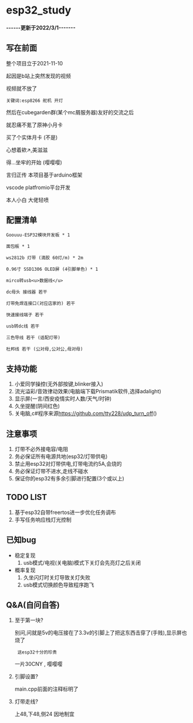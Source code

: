 # esp32_study

#### ------更新于2022/3/1-------
## 写在前面
整个项目立于2021-11-10

起因是b站上突然发现的视频

视频就不放了

    关键词:esp8266 舵机 开灯

然后在cubegarden群(某个mc屑服务器)友好的交流之后

就忍痛不氪了原神小月卡

买了个实体月卡 (不是)

心想着欸↗,美滋滋

得...坐牢的开始 (嘤嘤嘤)

言归正传 本项目基于arduino框架

vscode platfromio平台开发

本人小白 大佬轻喷
## 配置清单
    Goouuu-ESP32模块开发板 * 1

    面包板 * 1

    ws2812b 灯带 (滴胶 60灯/m) * 2m

    0.96寸 SSD1306 OLED屏 (4引脚单色) * 1

    mirco转usb<u>数据线</u>

    dc母头 接线器 若干

    灯带免焊连接口(对应店家的) 若干

    快速接线端子 若干

    usb转dc线 若干

    三色导线 若干 (适配灯带)

    杜邦线 若干 (公对母,公对公,母对母)

## 支持功能
1. 小爱同学操控(无外部按键,blinker接入)
2. 流光溢彩/音效律动效果(电脑端下载Prismatik软件,选择adalight)
3. 显示屏(一言/西安疫情实时人数/天气/时钟)
4. 久坐提醒(阴间红色)
5. 关电脑,c#程序来源<https://github.com/tty228/udp_turn_off>()
## 注意事项 
1. 灯带不必外接电容/电阻
2. 务必保证所有电源共地(esp32/灯带供电)
3. 禁止用esp32对灯带供电,灯带电流约5A,会烧的
4. 务必保证灯带不进水,走线不碰水
5. 保证你的esp32有多余引脚进行配置(3个或以上)
## TODO LIST
1. 基于esp32自带freertos进一步优化任务调布
2. 手写任务响应栈灯光控制
## 已知bug
- 稳定复现
  1. usb模式/电视(关电脑)模式下关灯会先亮灯之后关闭
- 概率复现
  1. 久坐闪灯时关灯导致关灯失败
  2. usb模式切换颜色导致程序跑飞
## Q&A(自问自答)
1. 至于第一块? 

    别问,问就是5v的电压接在了3.3v的引脚上了把这东西击穿了(手贱),显示屏也烧了
    
        这esp32十分的珍贵
    
    一片30CNY , 嘤嘤嘤
2. 引脚设置?

   main.cpp前面的注释标明了

3. 灯带走线?

   上48,下48,侧24
   因地制宜
